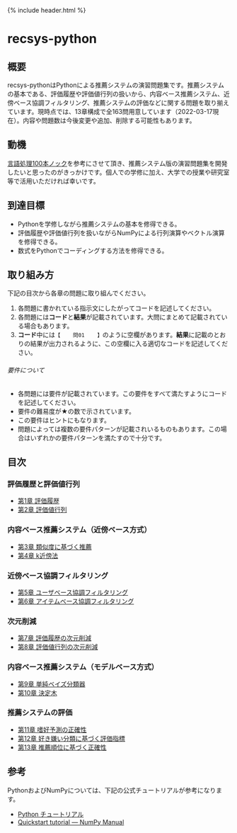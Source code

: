 {% include header.html %}

# recsys-python

## 概要
recsys-pythonはPythonによる推薦システムの演習問題集です。推薦システムの基本である、評価履歴や評価値行列の扱いから、内容ベース推薦システム、近傍ベース協調フィルタリング、推薦システムの評価などに関する問題を取り揃えています。現時点では、13章構成で全163問用意しています（2022-03-17現在）。内容や問題数は今後変更や追加、削除する可能性もあります。

## 動機
[言語処理100本ノック](https://nlp100.github.io/ja/)を参考にさせて頂き、推薦システム版の演習問題集を開発したいと思ったのがきっかけです。個人での学修に加え、大学での授業や研究室等で活用いただければ幸いです。

## 到達目標

- Pythonを学修しながら推薦システムの基本を修得できる。
- 評価履歴や評価値行列を扱いながらNumPyによる行列演算やベクトル演算を修得できる。
- 数式をPythonでコーディングする方法を修得できる。

## 取り組み方
下記の目次から各章の問題に取り組んでください。

1. 各問題に書かれている指示文にしたがってコードを記述してください。
2. 各問題には**コード**と**結果**が記載されています。大問にまとめて記載されている場合もあります。
3. **コード**中には`【    問01    】`のように空欄があります。**結果**に記載のとおりの結果が出力されるように、この空欄に入る適切なコードを記述してください。

###### 要件について

- 各問題には要件が記載されています。この要件をすべて満たすようにコードを記述してください。
- 要件の難易度が★の数で示されています。
- この要件はヒントにもなります。
- 問題によっては複数の要件パターンが記載されいるものもあります。この場合はいずれかの要件パターンを満たすので十分です。

## 目次

### 評価履歴と評価値行列

- [第1章 評価履歴](chap01.md)
- [第2章 評価値行列](chap02.md)

### 内容ベース推薦システム（近傍ベース方式）

- [第3章 類似度に基づく推薦](chap03.md)
- [第4章 k近傍法](chap04.md)

### 近傍ベース協調フィルタリング

- [第5章 ユーザベース協調フィルタリング](chap05.md)
- [第6章 アイテムベース協調フィルタリング](chap06.md)

### 次元削減
- [第7章 評価履歴の次元削減](chap07.md)
- [第8章 評価値行列の次元削減](chap08.md)

### 内容ベース推薦システム（モデルベース方式）

- [第9章 単純ベイズ分類器](chap09.md)
- [第10章 決定木](chap10.md)

### 推薦システムの評価

- [第11章 嗜好予測の正確性](chap11.md)
- [第12章 好き嫌い分類に基づく評価指標](chap12.md)
- [第13章 推薦順位に基づく正確性](chap13.md)

## 参考

PythonおよびNumPyについては、下記の公式チュートリアルが参考になります。
- [Python チュートリアル](https://docs.python.org/ja/3.9/tutorial/)
- [Quickstart tutorial — NumPy Manual](https://docs.scipy.org/doc/numpy/user/quickstart.html)



